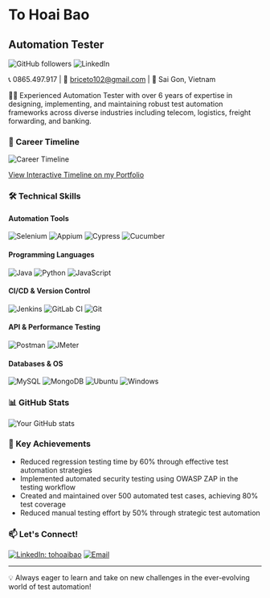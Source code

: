 # To Hoai Bao
## Automation Tester

![GitHub followers](https://img.shields.io/github/followers/tohoaibao?style=social)
![LinkedIn](https://img.shields.io/badge/-LinkedIn-0077B5?style=flat-square&logo=linkedin&logoColor=white)

📞 0865.497.917 | 📧 briceto102@gmail.com | 📍 Sai Gon, Vietnam

👨‍💻 Experienced Automation Tester with over 6 years of expertise in designing, implementing, and maintaining robust test automation frameworks across diverse industries including telecom, logistics, freight forwarding, and banking.

### 🚀 Career Timeline

![Career Timeline](career_timeline_svg.svg)

[View Interactive Timeline on my Portfolio](https://your-portfolio-url.com/timeline)

### 🛠 Technical Skills

#### Automation Tools
![Selenium](https://img.shields.io/badge/-Selenium-43B02A?style=flat-square&logo=selenium&logoColor=white)
![Appium](https://img.shields.io/badge/-Appium-663399?style=flat-square&logo=appium&logoColor=white)
![Cypress](https://img.shields.io/badge/-Cypress-17202C?style=flat-square&logo=cypress&logoColor=white)
![Cucumber](https://img.shields.io/badge/-Cucumber-23D96C?style=flat-square&logo=cucumber&logoColor=white)

#### Programming Languages
![Java](https://img.shields.io/badge/-Java-007396?style=flat-square&logo=java&logoColor=white)
![Python](https://img.shields.io/badge/-Python-3776AB?style=flat-square&logo=python&logoColor=white)
![JavaScript](https://img.shields.io/badge/-JavaScript-F7DF1E?style=flat-square&logo=javascript&logoColor=black)

#### CI/CD & Version Control
![Jenkins](https://img.shields.io/badge/-Jenkins-D24939?style=flat-square&logo=jenkins&logoColor=white)
![GitLab CI](https://img.shields.io/badge/-GitLab%20CI-FCA121?style=flat-square&logo=gitlab&logoColor=white)
![Git](https://img.shields.io/badge/-Git-F05032?style=flat-square&logo=git&logoColor=white)

#### API & Performance Testing
![Postman](https://img.shields.io/badge/-Postman-FF6C37?style=flat-square&logo=postman&logoColor=white)
![JMeter](https://img.shields.io/badge/-JMeter-D22128?style=flat-square&logo=apache-jmeter&logoColor=white)

#### Databases & OS
![MySQL](https://img.shields.io/badge/-MySQL-4479A1?style=flat-square&logo=mysql&logoColor=white)
![MongoDB](https://img.shields.io/badge/-MongoDB-47A248?style=flat-square&logo=mongodb&logoColor=white)
![Ubuntu](https://img.shields.io/badge/-Ubuntu-E95420?style=flat-square&logo=ubuntu&logoColor=white)
![Windows](https://img.shields.io/badge/-Windows-0078D6?style=flat-square&logo=windows&logoColor=white)

### 📊 GitHub Stats

![Your GitHub stats](https://github-readme-stats.vercel.app/api?username=tohoaibao&show_icons=true&theme=radical)

### 🌟 Key Achievements

- Reduced regression testing time by 60% through effective test automation strategies
- Implemented automated security testing using OWASP ZAP in the testing workflow
- Created and maintained over 500 automated test cases, achieving 80% test coverage
- Reduced manual testing effort by 50% through strategic test automation

### 📫 Let's Connect!

[![LinkedIn: tohoaibao](https://img.shields.io/badge/-To%20Hoai%20Bao-blue?style=flat-square&logo=Linkedin&logoColor=white&link=https://www.linkedin.com/in/tohoaibao/)](https://www.linkedin.com/in/tohoaibao/)
[![Email](https://img.shields.io/badge/-Email-D14836?style=flat-square&logo=gmail&logoColor=white&link=mailto:briceto102@gmail.com)](mailto:briceto102@gmail.com)

---

💡 Always eager to learn and take on new challenges in the ever-evolving world of test automation!
